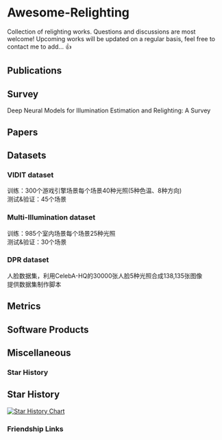 # Awesome-Relighting

Collection of relighting works. Questions and discussions are most welcome! Upcoming works will be updated on a regular basis, feel free to contact me to add... :thumbsup:

## Publications

## Survey
Deep Neural Models for Illumination Estimation and Relighting: A Survey 

## Papers

### 

###

## Datasets
### VIDIT dataset
训练：300个游戏引擎场景每个场景40种光照(5种色温、8种方向)   
测试&验证：45个场景  
### Multi-Illumination dataset
训练：985个室内场景每个场景25种光照  
测试&验证：30个场景  
### DPR dataset
人脸数据集，利用CelebA-HQ的30000张人脸5种光照合成138,135张图像  
提供数据集制作脚本  
## Metrics

## Software Products

## Miscellaneous

### Star History

## Star History

[![Star History Chart](https://api.star-history.com/svg?repos=liuzr17/Awesome-Relighting&type=Date)](https://star-history.com/#liuzr17/Awesome-Relighting&Date)

### Friendship Links
